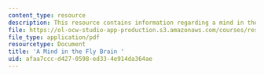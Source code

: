 ```yaml
---
content_type: resource
description: This resource contains information regarding a mind in the fly brain.
file: https://ol-ocw-studio-app-production.s3.amazonaws.com/courses/res-9-003-brains-minds-and-machines-summer-course-summer-2015/afaa7cccd4270598ed334e914da364ae_MITRES_9_003SUM15_sem1.pdf
file_type: application/pdf
resourcetype: Document
title: 'A Mind in the Fly Brain '
uid: afaa7ccc-d427-0598-ed33-4e914da364ae
---
```

